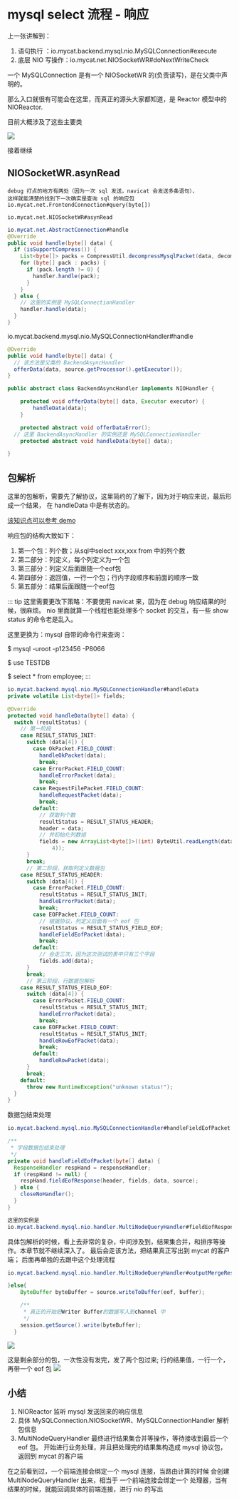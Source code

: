 # mysql select 流程 - 响应

上一张讲解到：

1. 语句执行 ：io.mycat.backend.mysql.nio.MySQLConnection#execute
2. 底层 NIO 写操作：io.mycat.net.NIOSocketWR#doNextWriteCheck

一个 MySQLConnection 是有一个 NIOSocketWR 的(负责读写)，是在父类中声明的。

那么入口就很有可能会在这里，而真正的源头大家都知道，是 Reactor 模型中的 NIOReactor.

目前大概涉及了这些主要类

![](./assets/markdown-img-paste-20180916224614450.png)

接着继续
## NIOSocketWR.asynRead

```
debug 打点的地方有两处（因为一次 sql 发送，navicat 会发送多条语句），
这样就能清楚的找到下一次确实是查询 sql 的响应包
io.mycat.net.FrontendConnection#query(byte[])

io.mycat.net.NIOSocketWR#asynRead
```



```java
io.mycat.net.AbstractConnection#handle
@Override
public void handle(byte[] data) {
  if (isSupportCompress()) {
    List<byte[]> packs = CompressUtil.decompressMysqlPacket(data, decompressUnfinishedDataQueue);
    for (byte[] pack : packs) {
      if (pack.length != 0) {
        handler.handle(pack);
      }
    }
  } else {
    // 这里的实例是 MySQLConnectionHandler
    handler.handle(data);
  }
}
```

io.mycat.backend.mysql.nio.MySQLConnectionHandler#handle

```java
@Override
public void handle(byte[] data) {
  // 该方法是父类的 BackendAsyncHandler
  offerData(data, source.getProcessor().getExecutor());
}

public abstract class BackendAsyncHandler implements NIOHandler {

	protected void offerData(byte[] data, Executor executor) {
		handleData(data);
	}

	protected abstract void offerDataError();
  // 这里 BackendAsyncHandler 的实例还是 MySQLConnectionHandler
	protected abstract void handleData(byte[] data);

}
```

## 包解析
这里的包解析，需要先了解协议，这里简约的了解下，因为对于响应来说，最后形成一个结果，
在 handleData 中是有状态的。

[该知识点可以参考 demo](https://github.com/zq99299/newstudy/blob/master/hp-base/src/test/java/cn/mrcode/newstudy/hpbase/mysql/mymysql2/MySqlConnectHandler.java)

响应包的结构大致如下：
1. 第一个包：列个数；从sql中select xxx,xxx from 中的列个数
2. 第二部分：列定义，每个列定义为一个包
3. 第三部分：列定义后面跟随一个eof包
4. 第四部分：返回值，一行一个包；行内字段顺序和前面的顺序一致
5. 第五部分：结果后面跟随一个eof包

::: tip
这里需要更改下策略：不要使用 navicat 来，因为在 debug 响应结果的时候，很麻烦。 nio 里面就算一个线程也能处理多个 socket 的交互，有一些 show status 的命令老是乱入。

这里更换为：mysql 自带的命令行来查询：

$ mysql -uroot -p123456 -P8066

$ use TESTDB

$ select * from employee;
:::

```java
io.mycat.backend.mysql.nio.MySQLConnectionHandler#handleData
private volatile List<byte[]> fields;

@Override
protected void handleData(byte[] data) {
  switch (resultStatus) {
    // 第一阶段
    case RESULT_STATUS_INIT:
      switch (data[4]) {
        case OkPacket.FIELD_COUNT:
          handleOkPacket(data);
          break;
        case ErrorPacket.FIELD_COUNT:
          handleErrorPacket(data);
          break;
        case RequestFilePacket.FIELD_COUNT:
          handleRequestPacket(data);
          break;
        default:
          // 获取列个数
          resultStatus = RESULT_STATUS_HEADER;
          header = data;
          // 并初始化列数组
          fields = new ArrayList<byte[]>((int) ByteUtil.readLength(data,
              4));
      }
      break;
      // 第二阶段，获取列定义数据包
    case RESULT_STATUS_HEADER:
      switch (data[4]) {
        case ErrorPacket.FIELD_COUNT:
          resultStatus = RESULT_STATUS_INIT;
          handleErrorPacket(data);
          break;
        case EOFPacket.FIELD_COUNT:
          // 根据协议，列定义后面有一个 eof 包
          resultStatus = RESULT_STATUS_FIELD_EOF;
          handleFieldEofPacket(data);
          break;
        default:
          // 会走三次，因为这次测试的表中只有三个字段
          fields.add(data);
      }
      break;
      // 第三阶段，行数据包解析
    case RESULT_STATUS_FIELD_EOF:
      switch (data[4]) {
        case ErrorPacket.FIELD_COUNT:
          resultStatus = RESULT_STATUS_INIT;
          handleErrorPacket(data);
          break;
        case EOFPacket.FIELD_COUNT:
          resultStatus = RESULT_STATUS_INIT;
          handleRowEofPacket(data);
          break;
        default:
          handleRowPacket(data);
      }
      break;
    default:
      throw new RuntimeException("unknown status!");
  }
}
```

数据包结束处理
```java
io.mycat.backend.mysql.nio.MySQLConnectionHandler#handleFieldEofPacket

/**
 * 字段数据包结束处理
 */
private void handleFieldEofPacket(byte[] data) {
  ResponseHandler respHand = responseHandler;
  if (respHand != null) {
    respHand.fieldEofResponse(header, fields, data, source);
  } else {
    closeNoHandler();
  }
}

这里的实例是
io.mycat.backend.mysql.nio.handler.MultiNodeQueryHandler#fieldEofResponse

```
具体包解析的时候，看上去非常的复杂，中间涉及到，结果集合并，和排序等操作。本章节就不继续深入了。 最后会走该方法，把结果真正写出到 mycat 的客户端； 后面再单独的去跟中这个处理流程
```java
io.mycat.backend.mysql.nio.handler.MultiNodeQueryHandler#outputMergeResult(io.mycat.server.ServerConnection, byte[], java.util.Iterator<io.mycat.memory.unsafe.row.UnsafeRow>, java.util.concurrent.atomic.AtomicBoolean)

}else{
    ByteBuffer byteBuffer = source.writeToBuffer(eof, buffer);

    /**
     * 真正的开始把Writer Buffer的数据写入到channel 中
     */
    session.getSource().write(byteBuffer);
  }
```

![](./assets/markdown-img-paste-2018091623461332.png)

这是剩余部分的包，一次性没有发完，发了两个包过来; 行的结果值，一行一个，再带一个 eof 包
![](./assets/markdown-img-paste-20180917000344416.png)

## 小结

1. NIOReactor 监听 mysql 发送回来的响应信息
2. 具体 MySQLConnection.NIOSocketWR、MySQLConnectionHandler 解析包信息
3. MultiNodeQueryHandler 最终进行结果集合并等操作，等待接收到最后一个 eof 包。
  开始进行业务处理，并且把处理完的结果集构造成 mysql 协议包，返回到 mycat 的客户端

在之前看到过，一个前端连接会绑定一个 mysql 连接，当路由计算的时候 会创建 MultiNodeQueryHandler 出来，相当于 一个前端连接会绑定一个 处理器，当有结果的时候，就能回调具体的前端连接，进行 nio 的写出
